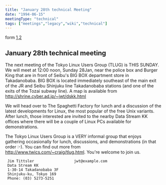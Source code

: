 ```yaml
---
title: "January 28th technical Meeting"
date: "1994-06-15"
meetingType: "technical"
tags: ["meetings","legacy","wiki","technical"]
---
```


<p>form <a href="http://lists.tlug.jp/ML/9601/msg00075.html">1</a>,<a href="http://lists.tlug.jp/ML/9601/msg00059.html">2</a></p>
<h2 id="january_28th_technical_meeting">January 28th technical meeting</h2>
<p>The next meeting of the Tokyo Linux Users Group (TLUG) is
THIS SUNDAY. We will meet at 12:00 noon, Sunday 28Jan, near
the police box and Burger King that are in front of Seibu's
BIG BOX department store in Takadanobaba. BIG BOX is located
immediately southeast of the main exit of the JR and Seibu
Shinjuku line Takadanobaba stations (and one of the exits
of the Tozai subway line). A map is available from
<a href="http://shrine.cyber.ad.jp/~jwt/dskk.html">http://shrine.cyber.ad.jp/~jwt/dskk.html</a></p>
<p>We will head over to The Spaghetti Factory for lunch and
a discussion of the latest developments for Linux, the most
popular of the free Unix variants. After lunch, those
interested are invited to the nearby Data Stream KK offices
where there will be a couple of Linux PCs available for
demonstrations.</p>
<p>The Tokyo Linux Users Group is a VERY informal group that
enjoys gathering occasionally for lunch, discussions, and
demonstrations (in that order :-). You can find out more
from <a href="http://www.twics.com/~craig/tlug.html">http://www.twics.com/~craig/tlug.html</a>. You're welcome
to join us.</p>
<p><code> Jim Tittsler                  jwt@example.com</code><br />
<code> Data Stream KK</code><br />
<code> 1-30-14 Takadanobaba 3F</code><br />
<code> Shinjuku-ku, Tokyo 169</code><br />
<code> Phone: (03) 5273-5251</code></p>
